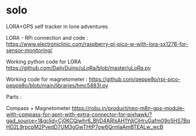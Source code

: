 # solo
LORA+GPS self tracker in lone adventures


LORA - RPi connection and code :
https://www.electroniclinic.com/raspberry-pi-pico-w-with-lora-sx1278-for-sensor-monitoring/

Working python code for LORA 
https://github.com/DailyDuino/uLoRa/blob/master/uLoRa.py

Working code for magnetometer : 
https://github.com/peppe8o/rpi-pico-peppe8o/blob/main/libraries/hmc5883l.py



Parts :

Compass + Magnetometer 
https://robu.in/product/neo-m8n-gps-module-with-compass-for-apm-with-extra-connector-for-pixhawk/?gad_source=1&gclid=Cj0KCQjwhr6_BhD4ARIsAH1YdjCiHruGafm09o5HS7BqHD2L9rpcpM2PyedD7UM3gGwTHtP7ow6QnnIaAmBTEALw_wcB